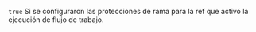 `true` Si se configuraron las protecciones de rama para la ref que activó la ejecución de flujo de trabajo.
